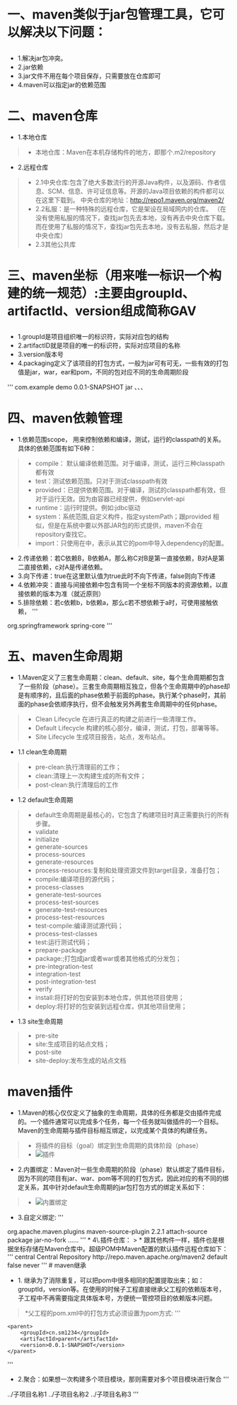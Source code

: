 # 一、maven类似于jar包管理工具，它可以解决以下问题：
##
* 1\.解决jar包冲突。
* 2\.jar依赖
* 3\.jar文件不用在每个项目保存，只需要放在仓库即可
* 4\.maven可以指定jar的依赖范围
# 二、maven仓库
* 1\.本地仓库
> * 本地仓库：Maven在本机存储构件的地方，即那个.m2/repository
* 2\.远程仓库
> * 2.1中央仓库:包含了绝大多数流行的开源Java构件，以及源码、作者信息、SCM、信息、许可证信息等。开源的Java项目依赖的构件都可以在这里下载到。
中央仓库的地址：http://repo1.maven.org/maven2/
> * 2.2私服：是一种特殊的远程仓库，它是架设在局域网内的仓库。
 （在没有使用私服的情况下，查找jar包先去本地，没有再去中央仓库下载。
   而在使用了私服的情况下，查找jar包先去本地，没有去私服，然后才是中央仓库）
>* 2.3其他公共库
# 三、maven坐标（用来唯一标识一个构建的统一规范）:主要由groupId、artifactId、version组成简称GAV
##
* 1\.groupId是项目组织唯一的标识符，实际对应包的结构
* 2\.artifactID就是项目的唯一的标识符，实际对应项目的名称
* 3\.version版本号
* 4\.packaging定义了该项目的打包方式，一般为jar可有可无，一些有效的打包值是jar，war，ear和pom，不同的包对应不同的生命周期阶段

'''
<groupId>com.example</groupId>
 <artifactId>demo</artifactId>
 <version>0.0.1-SNAPSHOT</version>
 <packaging>jar</packaging>
、、、
# 四、maven依赖管理
* 1\.依赖范围scope， 用来控制依赖和编译，测试，运行的classpath的关系。具体的依赖范围有如下6种：
> * compile： 默认编译依赖范围。对于编译，测试，运行三种classpath都有效
> * test：测试依赖范围。只对于测试classpath有效
> * provided：已提供依赖范围。对于编译，测试的classpath都有效，但对于运行无效。因为由容器已经提供，例如servlet-api
> * runtime：运行时提供。例如:jdbc驱动
> * system：系统范围,自定义构件，指定systemPath；跟provided 相似，但是在系统中要以外部JAR包的形式提供，maven不会在repository查找它。
> * import：只使用在<dependencyManagement>中，表示从其它的pom中导入dependency的配置。
* 2\.传递依赖：若C依赖B，B依赖A，那么称C对B是第一直接依赖，B对A是第二直接依赖，c对A是传递依赖。
* 3\.向下传递：<optional>true</optional>在这里默认值为true此时不向下传递，false则向下传递
* 4\.依赖冲突：直接与间接依赖中包含有同一个坐标不同版本的资源依赖，以直接依赖的版本为准（就近原则）
* 5\.排除依赖：若c依赖b，b依赖a，那么c若不想依赖于a时，可使用<exclusions>接触依赖，
'''
 <exclusions>
<!-- 排除spring-core的传递依赖 -->
<exclusion>
<groupId>org.springframework</groupId>
<artifactId>spring-core</artifactId>
</exclusion>
</exclusions>
'''
	
# 五、maven生命周期
* 1\.Maven定义了三套生命周期：clean、default、site，每个生命周期都包含了一些阶段（phase）。三套生命周期相互独立，但各个生命周期中的phase却是有顺序的，且后面的phase依赖于前面的phase。执行某个phase时，其前面的phase会依顺序执行，但不会触发另外两套生命周期中的任何phase。
> * Clean Lifecycle 在进行真正的构建之前进行一些清理工作。 
> * Default Lifecycle 构建的核心部分，编译，测试，打包，部署等等。 
> * Site Lifecycle 生成项目报告，站点，发布站点。 
* 1.1 clean生命周期
> * pre-clean:执行清理前的工作；
> * clean:清理上一次构建生成的所有文件；
> * post-clean:执行清理后的工作
* 1.2 default生命周期
> * default生命周期是最核心的，它包含了构建项目时真正需要执行的所有步骤。
> * validate
> * initialize
> * generate-sources
> * process-sources
> * generate-resources
> * process-resources:复制和处理资源文件到target目录，准备打包；
> * compile:编译项目的源代码；
> * process-classes
> * generate-test-sources
> * process-test-sources
> * generate-test-resources
> * process-test-resources
> * test-compile:编译测试源代码；
> * process-test-classes
> * test:运行测试代码；
> * prepare-package
> * package:;打包成jar或者war或者其他格式的分发包；
> * pre-integration-test
> * integration-test
> * post-integration-test
> * verify
> * install:将打好的包安装到本地仓库，供其他项目使用；
> * deploy:将打好的包安装到远程仓库，供其他项目使用；
* 1.3 site生命周期
> * pre-site
> * site:生成项目的站点文档；
> * post-site
> * site-deploy:发布生成的站点文档
# maven插件
* 1\.Maven的核心仅仅定义了抽象的生命周期，具体的任务都是交由插件完成的。一个插件通常可以完成多个任务，每一个任务就叫做插件的一个目标。Maven的生命周期与插件目标相互绑定，以完成某个具体的构建任务。
> * 将插件的目标（goal）绑定到生命周期的具体阶段（phase）
> * ![插件](https://images0.cnblogs.com/i/293735/201407/012039514021164.png)
* 2\.内置绑定：Maven对一些生命周期的阶段（phase）默认绑定了插件目标，因为不同的项目有jar、war、pom等不同的打包方式，因此对应的有不同的绑定关系，其中针对default生命周期的jar包打包方式的绑定关系如下：
> * ![内置绑定](https://images0.cnblogs.com/i/293735/201407/012040407939185.png)
* 3\.自定义绑定:
'''
<build>
    <plugins>
        <plugin>
            <groupId>org.apache.maven.plugins</groupId>
            <artifactId>maven-source-plugin</artifactId>
            <version>2.2.1</version>
            <executions>
                <execution>
                    <id>attach-source</id>
                    <phase>package</phase><!-- 要绑定到的生命周期的阶段 -->
                    <goals>
                        <goal>jar-no-fork</goal><!-- 要绑定的插件的目标 -->
                    </goals>
                </execution>
            </executions>
        </plugin>
    </plugins>
    ……
</build>
'''
* 4\.插件仓库：
> * 跟其他构件一样，插件也是根据坐标存储在Maven仓库中。超级POM中Maven配置的默认插件远程仓库如下：
'''
<pluginRepositories>
    <pluginRepository>
      <id>central</id>
      <name>Central Repository</name>
      <url>http://repo.maven.apache.org/maven2</url>
      <layout>default</layout>
      <snapshots>
        <enabled>false</enabled>
      </snapshots>
      <releases>
        <updatePolicy>never</updatePolicy>
      </releases>
    </pluginRepository>
</pluginRepositories>
'''
# maven继承

* 1\. 继承为了消除重复，可以把pom中很多相同的配置提取出来；如：grouptId，version等。在使用的时候子工程直接继承父工程的依赖版本号，子工程中不再需要指定具体版本号，方便统一管控项目的依赖版本问题。
> *父工程的pom.xml中的打包方式必须设置为pom方式:
'''
<!-- 父工程 -->
	<parent>
		<groupId>cn.sm1234</groupId>
		<artifactId>parent</artifactId>
		<version>0.0.1-SNAPSHOT</version>
	</parent>
'''
* 2\.聚合：如果想一次构建多个项目模块，那则需要对多个项目模块进行聚合
'''
<modules>
    <module>../子项目名称1</module>
    <module>../子项目名称2</module>
     <module>../子项目名称3</module>
</modules>
'''
